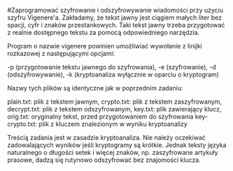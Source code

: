 #Zaprogramować szyfrowanie i odszyfrowywanie wiadomości przy użyciu szyfru Vigenere'a. Zakładamy, że tekst jawny jest ciągiem małych liter bez spacji, cyfr i znaków przestankowych. Taki tekst jawny trzeba przygotować z realnie dostępnego tekstu za pomocą odpowiedniego narzędzia.

Program o nazwie vigenere powinien umożliwiać wywołanie z linijki rozkazowej z następującymi opcjami:

-p (przygotowanie tekstu jawnego do szyfrowania),
-e (szyfrowanie),
-d (odszyfrowywanie),
-k (kryptoanaliza wyłącznie w oparciu o kryptogram)

Nazwy tych plików są identyczne jak w poprzednim zadaniu:

plain.txt: plik z tekstem jawnym,
crypto.txt: plik z tekstem zaszyfrowanym,
decrypt.txt: plik z tekstem odszyfrowanym,
key.txt: plik zawierający klucz,
orig.txt: oryginalny tekst, przed przygotowaniem do szyfrowania
key-crypto.txt: plik z kluczem znalezionym w wyniku kryptoanalizy

Treścią zadania jest w zasadzie kryptoanaliza. Nie należy oczekiwać zadowalających wyników jeśli kryptogramy są krótkie. Jednak teksty języka naturalnego o długości setek i więcej znaków, np. zaszyfrowane artykuły prasowe, dadzą się rutynowo odszyfrować bez znajomości klucza.
